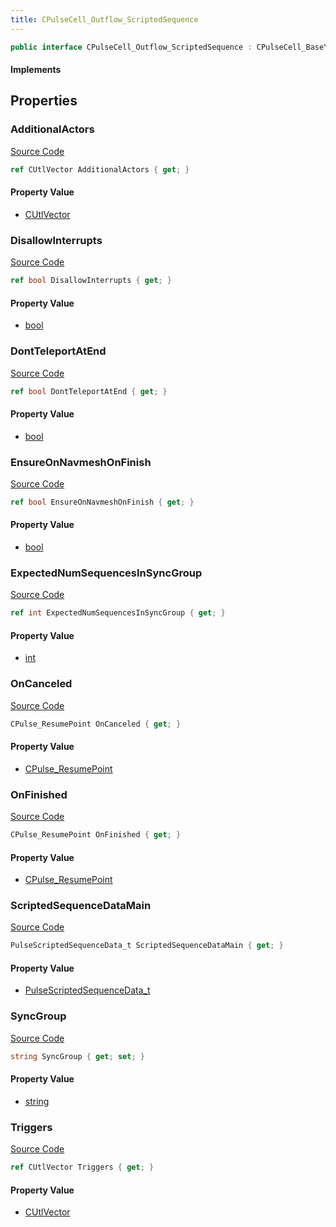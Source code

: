 ```yaml
---
title: CPulseCell_Outflow_ScriptedSequence
---
```


```csharp
public interface CPulseCell_Outflow_ScriptedSequence : CPulseCell_BaseYieldingInflow, CPulseCell_BaseFlow, CPulseCell_Base, ISchemaClass<CPulseCell_Base>, ISchemaClass<CPulseCell_BaseFlow>, ISchemaClass<CPulseCell_BaseYieldingInflow>, ISchemaClass<CPulseCell_Outflow_ScriptedSequence>, ISchemaField, ISchemaClass, INativeHandle
```

#### Implements

## Properties

### AdditionalActors

[Source Code](https://github.com/swiftly-solution/swiftlys2/blob/beta/managed/src/SwiftlyS2.Generated/Schemas/Interfaces/CPulseCell_Outflow_ScriptedSequence.cs#L29)

```csharp
ref CUtlVector AdditionalActors { get; }
```

#### Property Value

- [CUtlVector](/docs/api/)

### DisallowInterrupts

[Source Code](https://github.com/swiftly-solution/swiftlys2/blob/beta/managed/src/SwiftlyS2.Generated/Schemas/Interfaces/CPulseCell_Outflow_ScriptedSequence.cs#L24)

```csharp
ref bool DisallowInterrupts { get; }
```

#### Property Value

- [bool](https://learn.microsoft.com/dotnet/api/system.boolean)

### DontTeleportAtEnd

[Source Code](https://github.com/swiftly-solution/swiftlys2/blob/beta/managed/src/SwiftlyS2.Generated/Schemas/Interfaces/CPulseCell_Outflow_ScriptedSequence.cs#L22)

```csharp
ref bool DontTeleportAtEnd { get; }
```

#### Property Value

- [bool](https://learn.microsoft.com/dotnet/api/system.boolean)

### EnsureOnNavmeshOnFinish

[Source Code](https://github.com/swiftly-solution/swiftlys2/blob/beta/managed/src/SwiftlyS2.Generated/Schemas/Interfaces/CPulseCell_Outflow_ScriptedSequence.cs#L20)

```csharp
ref bool EnsureOnNavmeshOnFinish { get; }
```

#### Property Value

- [bool](https://learn.microsoft.com/dotnet/api/system.boolean)

### ExpectedNumSequencesInSyncGroup

[Source Code](https://github.com/swiftly-solution/swiftlys2/blob/beta/managed/src/SwiftlyS2.Generated/Schemas/Interfaces/CPulseCell_Outflow_ScriptedSequence.cs#L18)

```csharp
ref int ExpectedNumSequencesInSyncGroup { get; }
```

#### Property Value

- [int](https://learn.microsoft.com/dotnet/api/system.int32)

### OnCanceled

[Source Code](https://github.com/swiftly-solution/swiftlys2/blob/beta/managed/src/SwiftlyS2.Generated/Schemas/Interfaces/CPulseCell_Outflow_ScriptedSequence.cs#L33)

```csharp
CPulse_ResumePoint OnCanceled { get; }
```

#### Property Value

- [CPulse_ResumePoint](/docs/api/shared/schemadefinitions/cpulse_resumepoint)

### OnFinished

[Source Code](https://github.com/swiftly-solution/swiftlys2/blob/beta/managed/src/SwiftlyS2.Generated/Schemas/Interfaces/CPulseCell_Outflow_ScriptedSequence.cs#L31)

```csharp
CPulse_ResumePoint OnFinished { get; }
```

#### Property Value

- [CPulse_ResumePoint](/docs/api/shared/schemadefinitions/cpulse_resumepoint)

### ScriptedSequenceDataMain

[Source Code](https://github.com/swiftly-solution/swiftlys2/blob/beta/managed/src/SwiftlyS2.Generated/Schemas/Interfaces/CPulseCell_Outflow_ScriptedSequence.cs#L26)

```csharp
PulseScriptedSequenceData_t ScriptedSequenceDataMain { get; }
```

#### Property Value

- [PulseScriptedSequenceData_t](/docs/api/shared/schemadefinitions/pulsescriptedsequencedata_t)

### SyncGroup

[Source Code](https://github.com/swiftly-solution/swiftlys2/blob/beta/managed/src/SwiftlyS2.Generated/Schemas/Interfaces/CPulseCell_Outflow_ScriptedSequence.cs#L16)

```csharp
string SyncGroup { get; set; }
```

#### Property Value

- [string](https://learn.microsoft.com/dotnet/api/system.string)

### Triggers

[Source Code](https://github.com/swiftly-solution/swiftlys2/blob/beta/managed/src/SwiftlyS2.Generated/Schemas/Interfaces/CPulseCell_Outflow_ScriptedSequence.cs#L36)

```csharp
ref CUtlVector Triggers { get; }
```

#### Property Value

- [CUtlVector](/docs/api/)


